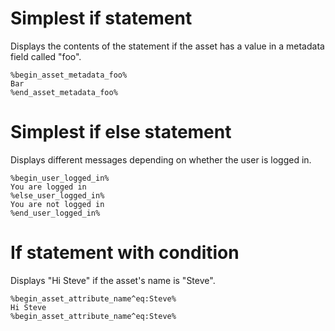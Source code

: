 # Simplest if statement
Displays the contents of the statement if the asset has a value in a metadata field called "foo".
```
%begin_asset_metadata_foo%
Bar
%end_asset_metadata_foo%
```
# Simplest if else statement
Displays different messages depending on whether the user is logged in.
```
%begin_user_logged_in%
You are logged in
%else_user_logged_in%
You are not logged in
%end_user_logged_in%
```

# If statement with condition
Displays "Hi Steve" if the asset's name is "Steve".
```
%begin_asset_attribute_name^eq:Steve%
Hi Steve
%begin_asset_attribute_name^eq:Steve%
```
